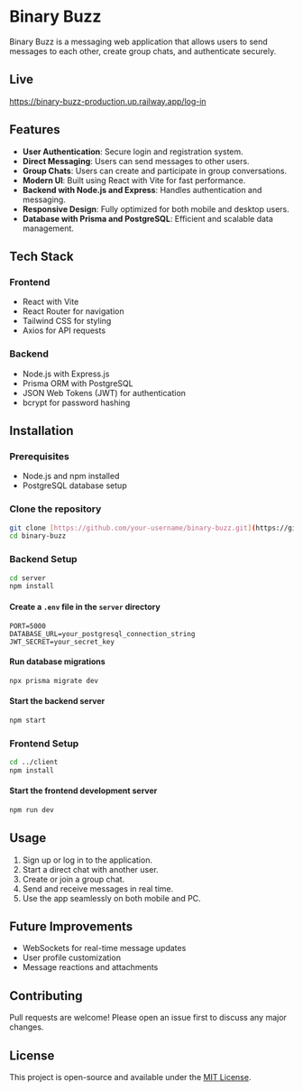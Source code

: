 # Binary Buzz

Binary Buzz is a messaging web application that allows users to send messages to each other, create group chats, and authenticate securely.

## Live

https://binary-buzz-production.up.railway.app/log-in

## Features

- **User Authentication**: Secure login and registration system.
- **Direct Messaging**: Users can send messages to other users.
- **Group Chats**: Users can create and participate in group conversations.
- **Modern UI**: Built using React with Vite for fast performance.
- **Backend with Node.js and Express**: Handles authentication and messaging.
- **Responsive Design**: Fully optimized for both mobile and desktop users.
- **Database with Prisma and PostgreSQL**: Efficient and scalable data management.

## Tech Stack

### Frontend
- React with Vite
- React Router for navigation
- Tailwind CSS for styling
- Axios for API requests

### Backend
- Node.js with Express.js
- Prisma ORM with PostgreSQL
- JSON Web Tokens (JWT) for authentication
- bcrypt for password hashing

## Installation

### Prerequisites
- Node.js and npm installed
- PostgreSQL database setup

### Clone the repository
```bash
git clone [https://github.com/your-username/binary-buzz.git](https://github.com/joaocorreiaprof/Binary-Buzz)
cd binary-buzz
```

### Backend Setup
```bash
cd server
npm install
```

#### Create a `.env` file in the `server` directory
```env
PORT=5000
DATABASE_URL=your_postgresql_connection_string
JWT_SECRET=your_secret_key
```

#### Run database migrations
```bash
npx prisma migrate dev
```

#### Start the backend server
```bash
npm start
```

### Frontend Setup
```bash
cd ../client
npm install
```

#### Start the frontend development server
```bash
npm run dev
```

## Usage
1. Sign up or log in to the application.
2. Start a direct chat with another user.
3. Create or join a group chat.
4. Send and receive messages in real time.
5. Use the app seamlessly on both mobile and PC.

## Future Improvements
- WebSockets for real-time message updates
- User profile customization
- Message reactions and attachments

## Contributing
Pull requests are welcome! Please open an issue first to discuss any major changes.

## License
This project is open-source and available under the [MIT License](LICENSE).
